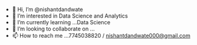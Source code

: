 - 👋 Hi, I’m @nishantdandwate
- 👀 I’m interested in Data Science and Analytics
- 🌱 I’m currently learning ...Data Science
- 💞️ I’m looking to collaborate on ...
- 📫 How to reach me ...7745038820 / nishantdandwate000@gmail.com

<!---
nishantdandwate/nishantdandwate is a ✨ special ✨ repository because its `README.md` (this file) appears on your GitHub profile.
You can click the Preview link to take a look at your changes.
--->
